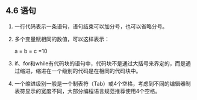 ## 4.6 语句

1. 一行代码表示一条语句，语句结束可以加分号，也可以省略分号。  
  
2. 多个变量赋相同的数值，可以这样表示：  
  
    a = b = c =10  

3. if、for和while有代码块的语句中，代码块不是通过大括号来界定的，而是通过缩进，缩进在一个级别的代码是在相同的代码块中。    

4. 一个缩进级别一般是一个制表符（Tab）或4个空格，考虑到不同的编辑器制表符显示的宽度不同，大部分编程语言规范推荐使用4个空格。  